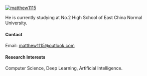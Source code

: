 [![matthew1115](https://img.shields.io/badge/matthew1115-github-blue?logo=github)](https://github.com/matthew1115)

He is currently studying at No.2 High School of East China Normal University. 

#### Contact

Email: matthew1115@outlook.com

#### Research Interests
Computer Science, Deep Learning, Artificial Intelligence.

